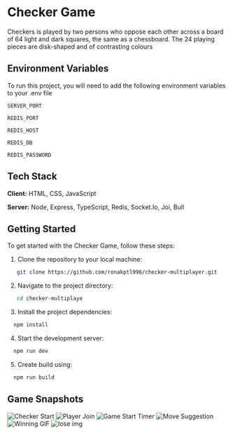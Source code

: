 
# Checker Game

Checkers is played by two persons who oppose each other across a board of 64 light and dark squares, the same as a chessboard. The 24 playing pieces are disk-shaped and of contrasting colours


## Environment Variables

To run this project, you will need to add the following environment variables to your .env file

`SERVER_PORT`

`REDIS_PORT`

`REDIS_HOST`

`REDIS_DB`

`REDIS_PASSWORD`


## Tech Stack

**Client:** HTML, CSS, JavaScript

**Server:** Node, Express, TypeScript, Redis, Socket.Io, Joi, Bull


## Getting Started
To get started with the Checker Game, follow these steps:
1. Clone the repository to your local machine:
```bash
   git clone https://github.com/ronakptl996/checker-multiplayer.git
```
2. Navigate to the project directory:
```bash
   cd checker-multiplaye
```
3. Install the project dependencies:
```bash
  npm install
```
4. Start the development server:
```bash
  npm run dev
```
5. Create build using:
```bash
  npm run build
```

## Game Snapshots
![Checker Start](https://github.com/ronakptl996/checker-multiplayer/assets/72141080/5b61b8cf-9c60-42f4-ac99-d84f013d0d9e)
![Player Join](https://github.com/ronakptl996/checker-multiplayer/assets/72141080/3a062e59-d4c1-4aba-a57d-06c57f801b4c)
![Game Start Timer](https://github.com/ronakptl996/checker-multiplayer/assets/72141080/715504e2-58ad-4271-b747-dcf1680f79ed)
![Move Suggestion](https://github.com/ronakptl996/checker-multiplayer/assets/72141080/ead6d812-30b5-48d4-b4dd-d47b18ef71cb)
![Winning GIF](https://github.com/ronakptl996/checker-multiplayer/assets/72141080/a771b6ae-b4ab-4663-bb53-6170220a0675)
![lose img](https://github.com/ronakptl996/checker-multiplayer/assets/72141080/750c7d20-a33e-440c-b271-18573372e20e)
